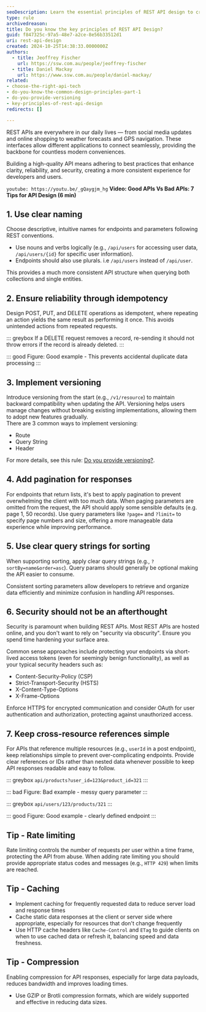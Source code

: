 ```yaml
---
seoDescription: Learn the essential principles of REST API design to create APIs that are clear, reliable, and secure. Discover tips on naming conventions, idempotency, versioning, pagination, sorting, security, and more to build developer-friendly interfaces that foster trust and ease of use.
type: rule
archivedreason:
title: Do you know the key principles of REST API Design?
guid: f847325c-97a5-48e7-a2ce-8e56b33512d1
uri: rest-api-design
created: 2024-10-25T14:38:33.0000000Z
authors: 
  - title: Jeoffrey Fischer
    url: https://ssw.com.au/people/jeoffrey-fischer
  - title: Daniel Mackay
    url: https://www.ssw.com.au/people/daniel-mackay/
related:
- choose-the-right-api-tech
- do-you-know-the-common-design-principles-part-1
- do-you-provide-versioning
- key-principles-of-rest-api-design
redirects: []

---
```


REST APIs are everywhere in our daily lives — from social media updates and online shopping to weather forecasts and GPS navigation. These interfaces allow different applications to connect seamlessly, providing the backbone for countless modern conveniences.

Building a high-quality API means adhering to best practices that enhance clarity, reliability, and security, creating a more consistent experience for developers and users.

<!--endintro-->

`youtube: https://youtu.be/_gQaygjm_hg`
**Video: Good APIs Vs Bad APIs: 7 Tips for API Design (6 min)**

## 1. Use clear naming

Choose descriptive, intuitive names for endpoints and parameters following REST conventions.

* Use nouns and verbs logically (e.g., `/api/users` for accessing user data, `/api/users/{id}` for specific user information).
* Endpoints should also use plurals. i.e `/api/users` instead of `/api/user`.

This provides a much more consistent API structure when querying both collections and single entities.

## 2. Ensure reliability through idempotency  

Design POST, PUT, and DELETE operations as idempotent, where repeating an action yields the same result as performing it once.
This avoids unintended actions from repeated requests.

::: greybox
If a DELETE request removes a record, re-sending it should not throw errors if the record is already deleted.
:::

::: good
Figure: Good example - This prevents accidental duplicate data processing
:::

## 3. Implement versioning  

Introduce versioning from the start (e.g., `/v1/resource`) to maintain backward compatibility when updating the API.
Versioning helps users manage changes without breaking existing implementations, allowing them to adopt new features gradually.  
There are 3 common ways to implement versioning:  

* Route  
* Query String  
* Header  

For more details, see this rule: [Do you provide versioning?](/do-you-provide-versioning).  

## 4. Add pagination for responses  

For endpoints that return lists, it's best to apply pagination to prevent overwhelming the client with too much data.
When paging parameters are omitted from the request, the API should apply some sensible defaults (e.g. page 1, 50 records).
Use query parameters like `?page=` and `?limit=` to specify page numbers and size, offering a more manageable data experience while improving performance.  

## 5. Use clear query strings for sorting  

When supporting sorting, apply clear query strings (e.g., `?sortBy=name&order=asc`). Query params should generally be optional making the API easier to consume.

Consistent sorting parameters allow developers to retrieve and organize data efficiently and minimize confusion in handling API responses.  

## 6. Security should not be an afterthought

Security is paramount when building REST APIs. Most REST APIs are hosted online, and you don't want to rely on "security via obscurity". Ensure you spend time hardening your surface area.  

Common sense approaches include protecting your endpoints via short-lived access tokens (even for seemingly benign functionality), as well as your typical security headers such as:  

* Content-Security-Policy (CSP)  
* Strict-Transport-Security (HSTS)  
* X-Content-Type-Options  
* X-Frame-Options  

Enforce HTTPS for encrypted communication and consider OAuth for user authentication and authorization, protecting against unauthorized access.  

## 7. Keep cross-resource references simple

For APIs that reference multiple resources (e.g., `userId` in a post endpoint), keep relationships simple to prevent over-complicating endpoints.
Provide clear references or IDs rather than nested data whenever possible to keep API responses readable and easy to follow.  

::: greybox
`api/products?user_id=123&product_id=321`
:::

::: bad
Figure: Bad example - messy query parameter
:::

::: greybox
`api/users/123/products/321`
:::

::: good
Figure: Good example - clearly defined endpoint
:::

## Tip - Rate limiting  

Rate limiting controls the number of requests per user within a time frame, protecting the API from abuse.
When adding rate limiting you should provide appropriate status codes and messages (e.g., `HTTP 429`) when limits are reached.

## Tip - Caching

* Implement caching for frequently requested data to reduce server load and response times
* Cache static data responses at the client or server side where appropriate, especially for resources that don't change frequently
* Use HTTP cache headers like `Cache-Control` and `ETag` to guide clients on when to use cached data or refresh it, balancing speed and data freshness.  

## Tip - Compression

Enabling compression for API responses, especially for large data payloads, reduces bandwidth and improves loading times.  

* Use GZIP or Brotli compression formats, which are widely supported and effective in reducing data sizes.  
